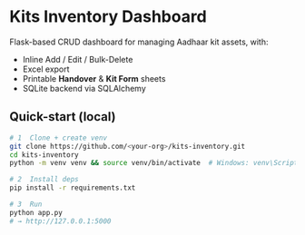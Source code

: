 # Kits Inventory Dashboard

Flask-based CRUD dashboard for managing Aadhaar kit assets, with:

- Inline Add / Edit / Bulk-Delete
- Excel export
- Printable **Handover** & **Kit Form** sheets
- SQLite backend via SQLAlchemy

## Quick-start (local)

```bash
# 1  Clone + create venv
git clone https://github.com/<your-org>/kits-inventory.git
cd kits-inventory
python -m venv venv && source venv/bin/activate  # Windows: venv\Scripts\activate

# 2  Install deps
pip install -r requirements.txt

# 3  Run
python app.py
# → http://127.0.0.1:5000
